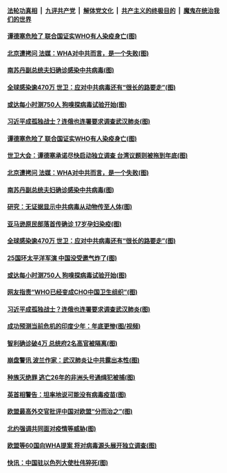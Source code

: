

####  [法轮功真相](../../../../basic/blob/master/README.md?t=05200402) &nbsp;|&nbsp; [九评共产党](../../../../9ping.md/blob/master/README.md?t=05200402) &nbsp;|&nbsp; [解体党文化](../../../../jtdwh.md/blob/master/README.md?t=05200402)  &nbsp;|&nbsp; [共产主义的终极目的](../../../../gczydzjmd.md/blob/master/README.md?t=05200402) &nbsp;|&nbsp; [魔鬼在统治我们的世界](../../../../mgztzwmdsj.md/blob/master/README.md?t=05200402) 

#### [谭德塞危险了 联合国证实WHO有人染疫身亡(图)](../pages/p9/933744.md?t=05200402) 

#### [北京遭拷问 法媒：WHA对中共而言，是一个失败(图)](../pages/p9/933727.md?t=05200402) 

#### [南苏丹副总统夫妇确诊感染中共病毒(图)](../pages/p9/933716.md?t=05200402) 

#### [全球感染逾470万 世卫：应对中共病毒还有“很长的路要走”(图)](../pages/p9/933676.md?t=05200402) 

#### [或达每小时测750人 狗嗅探病毒试验开始(图)](../pages/p9/933682.md?t=05200402) 

#### [习近平成孤独战士？连俄也连署要求调查武汉肺炎(图)](../pages/p9/933658.md?t=05200402) 

#### [谭德塞危险了 联合国证实WHO有人染疫身亡(图)](../pages/p9/933744.md?t=05200402) 

#### [世卫大会：谭德塞承诺尽快启动独立调查 台湾议题则被拖到年底(图)](../pages/p9/933750.md?t=05200402) 

#### [北京遭拷问 法媒：WHA对中共而言，是一个失败(图)](../pages/p9/933727.md?t=05200402) 

#### [南苏丹副总统夫妇确诊感染中共病毒(图)](../pages/p9/933716.md?t=05200402) 

#### [研究：无证据显示中共病毒从动物传至人体(图)](../pages/p9/933646.md?t=05200402) 

#### [亚马逊原民部落首传确诊 17岁孕妇染疫(图)](../pages/p9/933690.md?t=05200402) 

#### [全球感染逾470万 世卫：应对中共病毒还有“很长的路要走”(图)](../pages/p9/933676.md?t=05200402) 

#### [25国环太平洋军演 中国没受邀气炸了(图)](../pages/p9/933683.md?t=05200402) 

#### [或达每小时测750人 狗嗅探病毒试验开始(图)](../pages/p9/933682.md?t=05200402) 

#### [网友指责“WHO已经变成CHO中国卫生组织”(图)](../pages/p9/933670.md?t=05200402) 

#### [习近平成孤独战士？连俄也连署要求调查武汉肺炎(图)](../pages/p9/933658.md?t=05200402) 

#### [成功预测当前危机的印度少年：年底更惨(图/视频)](../pages/p9/933656.md?t=05200402) 

#### [智利确诊破4万 总统府2名高官被隔离(图)](../pages/p9/933620.md?t=05200402) 

#### [崩盘警讯 波兰作家：武汉肺炎让中共露出本性(图)](../pages/p9/933537.md?t=05200402) 

#### [种族灭绝罪 逃亡26年的非洲头号通缉犯被捕(图)](../pages/p9/933533.md?t=05200402) 

#### [英首相警告：坦率地说可能没有病毒疫苗(图)](../pages/p9/933594.md?t=05200402) 

#### [欧盟最高外交官批评中国对欧盟“分而治之”(图)](../pages/p9/933593.md?t=05200402) 

#### [北约强调共同面对疫情等威胁(图)](../pages/p9/933574.md?t=05200402) 

#### [欧盟等60国向WHA提案 将对病毒源头展开独立调查(图)](../pages/p9/933523.md?t=05200402) 

#### [快讯：中国驻以色列大使杜伟猝死(图)](../pages/p9/933548.md?t=05200402) 


